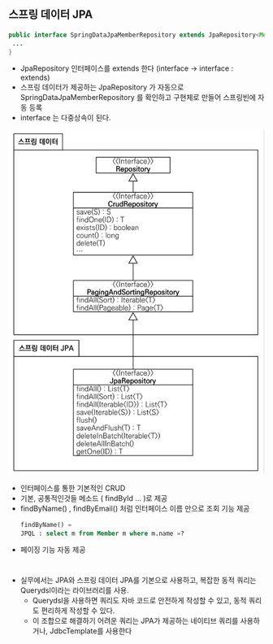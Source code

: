 ## 스프링 데이터 JPA

```java
public interface SpringDataJpaMemberRepository extends JpaRepository<Member, Long>, MemberRepository {
 ...
}
```
- JpaRepository 인터페이스를 extends 한다 (interface  -> interface : extends)
- 스프링 데이터가 제공하는 JpaRepository 가 자동으로 SpringDataJpaMemberRepository 를 확인하고 구현체로 만들어 스프링빈에 자동 등록
- interface 는 다중상속이 된다.

![캡쳐 이미지](../../img/jparepository.png)

- 인터페이스를 통한 기본적인 CRUD
- 기본, 공통적인것들 메소드 ( findById ... )로 제공
- findByName() , findByEmail() 처럼 인터페이스 이름 만으로 조회 기능 제공
  ```sql
  findByName() = 
  JPQL : select m from Member m where m.name =?
  ```
- 페이징 기능 자동 제공

#

- 실무에서는 JPA와 스프링 데이터 JPA를 기본으로 사용하고, 복잡한 동적 쿼리는 Querydsl이라는 라이브러리를 사용. 
  - Querydsl을 사용하면 쿼리도 자바 코드로 안전하게 작성할 수 있고, 동적
쿼리도 편리하게 작성할 수 있다. 
  - 이 조합으로 해결하기 어려운 쿼리는 JPA가 제공하는 네이티브 쿼리를
사용하거나, JdbcTemplate를 사용한다